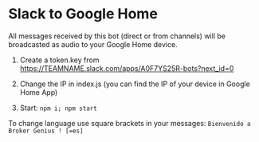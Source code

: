 # Slack to Google Home

All messages received by this bot (direct or from channels) will be broadcasted as audio to your Google Home device.


1. Create a token.key from https://TEAMNAME.slack.com/apps/A0F7YS25R-bots?next_id=0

2. Change the IP in index.js (you can find the IP of your device in Google Home App)

3. Start: `npm i; npm start`

To change language use square brackets in your messages:
`Bienvenido a Broker Genius ! [=es]`
